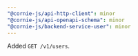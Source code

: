 ```yaml
---
"@cornie-js/api-http-client": minor
"@cornie-js/api-openapi-schema": minor
"@cornie-js/backend-service-user": minor
---
```


Added `GET /v1/users`.
